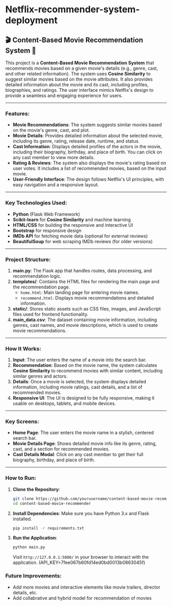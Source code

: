 # Netflix-recommender-system-deployment

## 🎬 Content-Based Movie Recommendation System 🎥

This project is a **Content-Based Movie Recommendation System** that recommends movies based on a given movie's details (e.g., genre, cast, and other related information). The system uses **Cosine Similarity** to suggest similar movies based on the movie attributes. It also provides detailed information about the movie and its cast, including profiles, biographies, and ratings. The user interface mimics Netflix's design to provide a seamless and engaging experience for users.

---

### Features:
- **Movie Recommendations**: The system suggests similar movies based on the movie's genre, cast, and plot.
- **Movie Details**: Provides detailed information about the selected movie, including its genre, rating, release date, runtime, and status.
- **Cast Information**: Displays detailed profiles of the actors in the movie, including their biography, birthday, and place of birth. You can click on any cast member to view more details.
- **Rating & Reviews**: The system also displays the movie's rating based on user votes. It includes a list of recommended movies, based on the input movie.
- **User-Friendly Interface**: The design follows Netflix's UI principles, with easy navigation and a responsive layout.

---

### Key Technologies Used:
- **Python** (Flask Web Framework)
- **Scikit-learn** for **Cosine Similarity** and machine learning
- **HTML/CSS** for building the responsive and interactive UI
- **Bootstrap** for responsive design
- **IMDb API** for fetching movie data (optional for external reviews)
- **BeautifulSoup** for web scraping IMDb reviews (for older versions)

---

### Project Structure:
1. **main.py**: The Flask app that handles routes, data processing, and recommendation logic.
2. **templates/**: Contains the HTML files for rendering the main page and the recommendation page. 
   - `home.html`: Main landing page for entering movie names.
   - `recommend.html`: Displays movie recommendations and detailed information.
3. **static/**: Stores static assets such as CSS files, images, and JavaScript files used for frontend functionality.
4. **main_data.csv**: The dataset containing movie information, including genres, cast names, and movie descriptions, which is used to create movie recommendations.

---

### How It Works:
1. **Input**: The user enters the name of a movie into the search bar.
2. **Recommendation**: Based on the movie name, the system calculates **Cosine Similarity** to recommend movies with similar content, including similar genres and actors.
3. **Details**: Once a movie is selected, the system displays detailed information, including movie ratings, cast details, and a list of recommended movies.
4. **Responsive UI**: The UI is designed to be fully responsive, making it usable on desktops, tablets, and mobile devices.

---

### Key Screens:
- **Home Page**: The user enters the movie name in a stylish, centered search bar.
- **Movie Details Page**: Shows detailed movie info like its genre, rating, cast, and a section for recommended movies.
- **Cast Details Modal**: Click on any cast member to get their full biography, birthday, and place of birth.

---

### How to Run:
1. **Clone the Repository**:
   ```bash
   git clone https://github.com/yourusername/content-based-movie-recommender.git
   cd content-based-movie-recommender
   ```
   
2. **Install Dependencies**:
   Make sure you have Python 3.x and Flask installed.
   ```bash
   pip install -r requirements.txt
   ```
   
3. **Run the Application**:
   ```bash
   python main.py
   ```
   Visit `http://127.0.0.1:5000/` in your browser to interact with the application.
(API_KEY=7fee067b60fd14ed0bd0013b0863045f)


### Future Improvements:

- Add more movies and interactive elements like movie trailers, director details, etc.
- Add collabrative and hybrid model for recommendation of movies
